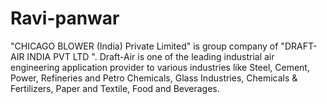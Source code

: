 Ravi-panwar
===========

"CHICAGO BLOWER (India) Private Limited" is group company of "DRAFT-AIR INDIA PVT LTD ". Draft-Air is one of the leading industrial air engineering application provider to various industries like Steel, Cement, Power, Refineries and Petro Chemicals, Glass Industries, Chemicals &amp; Fertilizers, Paper and Textile, Food and Beverages.